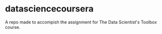 # datasciencecoursera
A repo made to accompish the assignment for The Data Scientist's Toolbox course.
